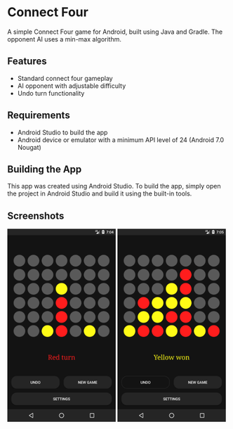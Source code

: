 # Connect Four

A simple Connect Four game for Android, built using Java and Gradle.
The opponent AI uses a min-max algorithm.

## Features

- Standard connect four gameplay
- AI opponent with adjustable difficulty
- Undo turn functionality

## Requirements

- Android Studio to build the app
- Android device or emulator with a minimum API level of 24 (Android 7.0 Nougat)

## Building the App

This app was created using Android Studio. To build the app, simply open the project in Android
Studio and build it using the built-in tools.

## Screenshots

<img src="screenshots/screen1.png" width="49%">
<img src="screenshots/screen2.png" width="49%">
